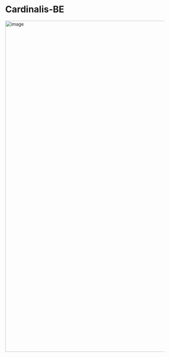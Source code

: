 # Cardinalis-BE
<img width="1042" alt="image" src="https://user-images.githubusercontent.com/67695658/202983565-df89c02f-f349-462e-b497-9f343b74acc1.png">
